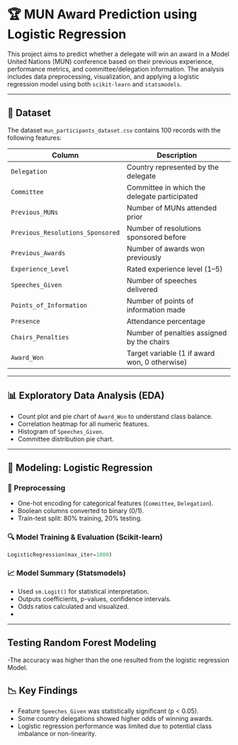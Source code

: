 # 🏆 MUN Award Prediction using Logistic Regression

This project aims to predict whether a delegate will win an award in a Model United Nations (MUN) conference based on their previous experience, performance metrics, and committee/delegation information. The analysis includes data preprocessing, visualization, and applying a logistic regression model using both `scikit-learn` and `statsmodels`.

---

## 📂 Dataset

The dataset `mun_participants_dataset.csv` contains 100 records with the following features:

| Column                          | Description                                         |
|---------------------------------|-----------------------------------------------------|
| `Delegation`                   | Country represented by the delegate                |
| `Committee`                    | Committee in which the delegate participated       |
| `Previous_MUNs`                | Number of MUNs attended prior                      |
| `Previous_Resolutions_Sponsored` | Number of resolutions sponsored before             |
| `Previous_Awards`              | Number of awards won previously                    |
| `Experience_Level`             | Rated experience level (1–5)                       |
| `Speeches_Given`              | Number of speeches delivered                       |
| `Points_of_Information`       | Number of points of information made              |
| `Presence`                    | Attendance percentage                              |
| `Chairs_Penalties`            | Number of penalties assigned by the chairs        |
| `Award_Won`                   | Target variable (1 if award won, 0 otherwise)      |

---

## 📊 Exploratory Data Analysis (EDA)

- Count plot and pie chart of `Award_Won` to understand class balance.
- Correlation heatmap for all numeric features.
- Histogram of `Speeches_Given`.
- Committee distribution pie chart.

---

## 🧠 Modeling: Logistic Regression

### 🔄 Preprocessing

- One-hot encoding for categorical features (`Committee`, `Delegation`).
- Boolean columns converted to binary (0/1).
- Train-test split: 80% training, 20% testing.

### 🔍 Model Training & Evaluation (Scikit-learn)
```python
LogisticRegression(max_iter=1000)
```
### 📈 Model Summary (Statsmodels)

- Used `sm.Logit()` for statistical interpretation.
- Outputs coefficients, p-values, confidence intervals.
- Odds ratios calculated and visualized.
- 
---
## Testing Random Forest Modeling
-The accuracy was higher than the one resulted from the logistic regression Model.

## 📉 Key Findings

- Feature `Speeches_Given` was statistically significant (p < 0.05).
- Some country delegations showed higher odds of winning awards.
- Logistic regression performance was limited due to potential class imbalance or non-linearity.
